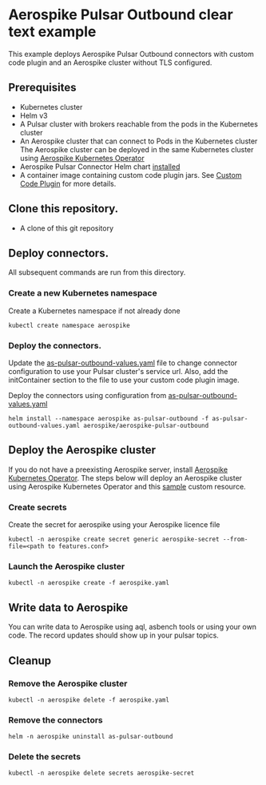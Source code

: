 # Aerospike Pulsar Outbound clear text example

This example deploys Aerospike Pulsar Outbound connectors with custom code plugin and an Aerospike cluster without TLS configured. 

## Prerequisites
 - Kubernetes cluster
 - Helm v3
 - A Pulsar cluster with brokers reachable from the pods in the Kubernetes cluster
 - An Aerospike cluster that can connect to Pods in the Kubernetes cluster
   The Aerospike cluster can be deployed in the same Kubernetes cluster using [Aerospike
   Kubernetes Operator](https://docs.aerospike.com/cloud/kubernetes/operator)
 - Aerospike Pulsar Connector Helm chart [installed](../../README.md#install-the-helm-chart)
 - A container image containing custom code plugin jars. See [Custom Code Plugin](https://docs.aerospike.com/connect/streaming/outbound-message-transformer#develop-a-custom-code-plugin) for more details.

## Clone this repository.
 - A clone of this git repository

## Deploy connectors.

All subsequent commands are run from this directory.

### Create a new Kubernetes namespace
Create a Kubernetes namespace if not already done 
```shell
kubectl create namespace aerospike
```

### Deploy the connectors.
Update the [as-pulsar-outbound-values.yaml](as-pulsar-outbound-values.yaml) file to change connector configuration to use your Pulsar cluster's service url. 
Also, add the initContainer section to the file to use your custom code plugin image.

Deploy the connectors using configuration from [as-pulsar-outbound-values.yaml](as-pulsar-outbound-values.yaml)

```shell
helm install --namespace aerospike as-pulsar-outbound -f as-pulsar-outbound-values.yaml aerospike/aerospike-pulsar-outbound
```

## Deploy the Aerospike cluster
If you do not have a preexisting Aerospike server, install [Aerospike Kubernetes Operator](https://docs.aerospike.com/cloud/kubernetes/operator/install-operator).
The steps below will deploy an Aerospike cluster using Aerospike Kubernetes Operator and this [sample](aerospike.yaml) custom resource.

### Create secrets
Create the secret for aerospike using your Aerospike licence file
```shell
kubectl -n aerospike create secret generic aerospike-secret --from-file=<path to features.conf>
```

### Launch the Aerospike cluster
```shell
kubectl -n aerospike create -f aerospike.yaml 
```
## Write data to Aerospike

You can write data to Aerospike using aql, asbench tools or using your own code. The record updates should
show up in your pulsar topics.

## Cleanup

### Remove the Aerospike cluster
```shell
kubectl -n aerospike delete -f aerospike.yaml 
```

### Remove the connectors
```shell
helm -n aerospike uninstall as-pulsar-outbound
```

### Delete the secrets
```shell
kubectl -n aerospike delete secrets aerospike-secret 
```

